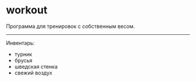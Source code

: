 # workout

Программа для тренировок с собственным весом.
***
Инвентарь:
* турник
* брусья
* шведская стенка
* свежий воздух


